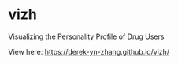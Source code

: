 # vizh
Visualizing the Personality Profile of Drug Users 

View here: https://derek-yn-zhang.github.io/vizh/